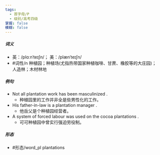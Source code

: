 ```yaml
---
tags:
  - 首字母/P
  - 级别/高考四级
掌握: false
模糊: false
---
```

##### 词义
- 英：/plɑːnˈteɪʃn/； 美：/plænˈteɪʃn/
- #词性/n  种植园；种植场(尤指热带国家种植咖啡、甘蔗、橡胶等的大庄园)；人造林；木材林地
##### 例句
- Not all plantation work has been masculinized .
	- 种植园里的工作并非全是些男性化的工作。
- His father-in-law is a plantation manager .
	- 他岳父是个种植园经营者。
- A system of forced labour was used on the cocoa plantations .
	- 可可种植园中曾实行强迫劳役制。
##### 形态
- #形态/word_pl plantations
